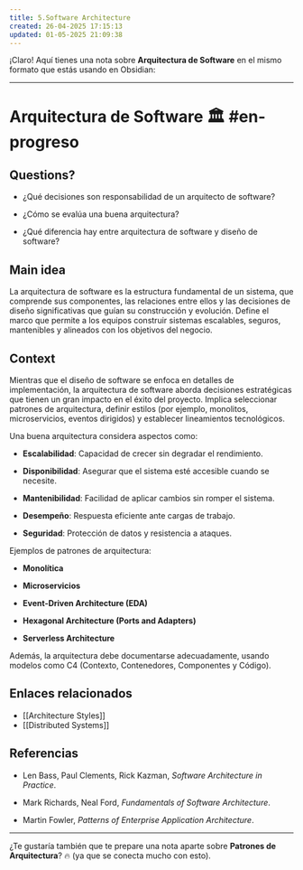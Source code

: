 ```yaml
---
title: 5.Software Architecture
created: 26-04-2025 17:15:13
updated: 01-05-2025 21:09:38
---
```

¡Claro! Aquí tienes una nota sobre **Arquitectura de Software** en el mismo formato que estás usando en Obsidian:

---

# Arquitectura de Software 🏛️ #en-progreso

## Questions?

- ¿Qué decisiones son responsabilidad de un arquitecto de software?
    
- ¿Cómo se evalúa una buena arquitectura?
    
- ¿Qué diferencia hay entre arquitectura de software y diseño de software?
    

## Main idea

La arquitectura de software es la estructura fundamental de un sistema, que comprende sus componentes, las relaciones entre ellos y las decisiones de diseño significativas que guían su construcción y evolución. Define el marco que permite a los equipos construir sistemas escalables, seguros, mantenibles y alineados con los objetivos del negocio.

## Context

Mientras que el diseño de software se enfoca en detalles de implementación, la arquitectura de software aborda decisiones estratégicas que tienen un gran impacto en el éxito del proyecto. Implica seleccionar patrones de arquitectura, definir estilos (por ejemplo, monolitos, microservicios, eventos dirigidos) y establecer lineamientos tecnológicos.

Una buena arquitectura considera aspectos como:

- **Escalabilidad**: Capacidad de crecer sin degradar el rendimiento.
    
- **Disponibilidad**: Asegurar que el sistema esté accesible cuando se necesite.
    
- **Mantenibilidad**: Facilidad de aplicar cambios sin romper el sistema.
    
- **Desempeño**: Respuesta eficiente ante cargas de trabajo.
    
- **Seguridad**: Protección de datos y resistencia a ataques.
    

Ejemplos de patrones de arquitectura:

- **Monolítica**
    
- **Microservicios**
    
- **Event-Driven Architecture (EDA)**
    
- **Hexagonal Architecture (Ports and Adapters)**
    
- **Serverless Architecture**
    

Además, la arquitectura debe documentarse adecuadamente, usando modelos como C4 (Contexto, Contenedores, Componentes y Código).

## Enlaces relacionados

- [[Architecture Styles]]
- [[Distributed Systems]]
    

## Referencias

- Len Bass, Paul Clements, Rick Kazman, _Software Architecture in Practice_.
    
- Mark Richards, Neal Ford, _Fundamentals of Software Architecture_.
    
- Martin Fowler, _Patterns of Enterprise Application Architecture_.
    

---

¿Te gustaría también que te prepare una nota aparte sobre **Patrones de Arquitectura**? 🔥 (ya que se conecta mucho con esto).